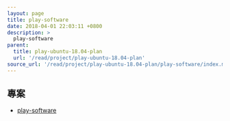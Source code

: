 ```yaml
---
layout: page
title: play-software
date: 2018-04-01 22:03:11 +0800
description: >
  play-software
parent:
  title: play-ubuntu-18.04-plan
  url: '/read/project/play-ubuntu-18.04-plan'
source_url: '/read/project/play-ubuntu-18.04-plan/play-software/index.md'
---
```



## 專案

* [play-software](https://github.com/samwhelp/play-ubuntu-18.04-plan/tree/master/plan/tool-full/play-software)
